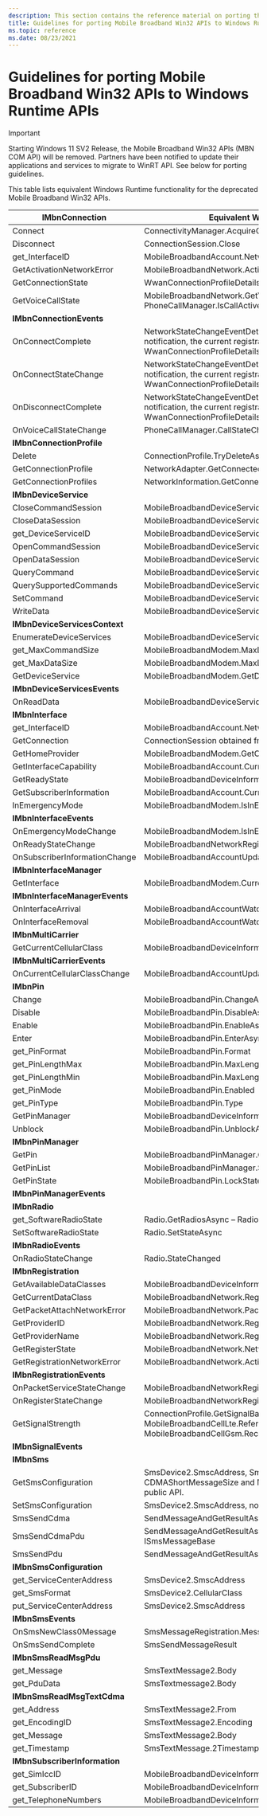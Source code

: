 ```yaml
---
description: This section contains the reference material on porting the deprecated Mobile Broadband Win32 APIs to the equivalent Windows Runtime APIs.
title: Guidelines for porting Mobile Broadband Win32 APIs to Windows Runtime APIs
ms.topic: reference
ms.date: 08/23/2021
---
```


# Guidelines for porting Mobile Broadband Win32 APIs to Windows Runtime APIs

> [!IMPORTANT]
> Starting Windows 11 SV2 Release, the Mobile Broadband Win32 APIs (MBN COM API) will be removed. Partners have been notified to update their applications and services to migrate to WinRT API. See below for porting guidelines.

This table lists equivalent Windows Runtime functionality for the deprecated Mobile Broadband Win32 APIs.

| **IMbnConnection** |  Equivalent Windows Runtime functionality |
| - | - |
| Connect | ConnectivityManager.AcquireConnectionAsync |
| Disconnect | ConnectionSession.Close |
| get\_InterfaceID | MobileBroadbandAccount.NetworkAccountId |
| GetActivationNetworkError | MobileBroadbandNetwork.ActivationNetworkError |
| GetConnectionState | WwanConnectionProfileDetails.GetNetworkRegistrationState |
| GetVoiceCallState | MobileBroadbandNetwork.GetVoiceCallSupport, PhoneCallManager.IsCallActive |
| **IMbnConnectionEvents** | |
| OnConnectComplete | NetworkStateChangeEventDetails.HasNewWwanRegistrationState – After notification, the current registration state can be retrieved from WwanConnectionProfileDetails.GetNetworkRegistrationState. |
| OnConnectStateChange | NetworkStateChangeEventDetails.HasNewWwanRegistrationState – After notification, the current registration state can be retrieved from WwanConnectionProfileDetails.GetNetworkRegistrationState. |
| OnDisconnectComplete | NetworkStateChangeEventDetails.HasNewWwanRegistrationState – After notification, the current registration state can be retrieved from WwanConnectionProfileDetails.GetNetworkRegistrationState. |
| OnVoiceCallStateChange | PhoneCallManager.CallStateChanged |
| **IMbnConnectionProfile** | |
| Delete | ConnectionProfile.TryDeleteAsync |
| GetConnectionProfile | NetworkAdapter.GetConnectedProfileAsync |
| GetConnectionProfiles | NetworkInformation.GetConnectionProfiles |
| **IMbnDeviceService** | |
| CloseCommandSession | MobileBroadbandDeviceServiceCommandSession.CloseSession |
| CloseDataSession | MobileBroadbandDeviceServiceDataSession.CloseSession |
| get\_DeviceServiceID | MobileBroadbandDeviceService.DeviceServiceId |
| OpenCommandSession | MobileBroadbandDeviceService.OpenCommandSession |
| OpenDataSession | MobileBroadbandDeviceService.OpenDataSession |
| QueryCommand | MobileBroadbandDeviceServiceCommandSession.SendQueryCommandAsync |
| QuerySupportedCommands | MobileBroadbandDeviceService.SupportedCommands |
| SetCommand | MobileBroadbandDeviceServiceCommandSession.SendSetCommandAsync |
| WriteData | MobileBroadbandDeviceServiceDataSession.WriteDataAsync |
| **IMbnDeviceServicesContext** | |
| EnumerateDeviceServices | MobileBroadbandDeviceService.SupportedCommands |
| get\_MaxCommandSize | MobileBroadbandModem.MaxDeviceServiceCommandSizeInBytes |
| get\_MaxDataSize | MobileBroadbandModem.MaxDeviceServiceDataSizeInByte |
| GetDeviceService | MobileBroadbandModem.GetDeviceService |
| **IMbnDeviceServicesEvents** | |
| OnReadData | MobileBroadbandDeviceServiceDataSession.DataReceived |
| **IMbnInterface** | |
| get\_InterfaceID | MobileBroadbandAccount.NetworkAccountId |
| GetConnection | ConnectionSession obtained from AcquireConnectionAsync |
| GetHomeProvider | MobileBroadbandModem.GetCurrentConfigurationAsync |
| GetInterfaceCapability | MobileBroadbandAccount.CurrentDeviceInformation |
| GetReadyState | MobileBroadbandDeviceInformation.NetworkDeviceStatus |
| GetSubscriberInformation | MobileBroadbandAccount.CurrentDeviceInformation |
| InEmergencyMode | MobileBroadbandModem.IsInEmergencyCallMode |
| **IMbnInterfaceEvents** | |
| OnEmergencyModeChange | MobileBroadbandModem.IsInEmergencyCallModeChanged |
| OnReadyStateChange | MobileBroadbandNetworkRegistrationStateChange |
| OnSubscriberInformationChange | MobileBroadbandAccountUpdatedEventArgs.HasDeviceInformationChanged |
| **IMbnInterfaceManager** | |
| GetInterface | MobileBroadbandModem.CurrentAccount |
| **IMbnInterfaceManagerEvents** | |
| OnInterfaceArrival | MobileBroadbandAccountWatcher.AccountAdded |
| OnInterfaceRemoval | MobileBroadbandAccountWatcher.Account |
| **IMbnMultiCarrier** | |
| GetCurrentCellularClass | MobileBroadbandDeviceInformation.CellularClass |
| **IMbnMultiCarrierEvents** | |
| OnCurrentCellularClassChange | MobileBroadbandAccountUpdatedEventArgs.HasDeviceInformationChanged |
| **IMbnPin** | |
| Change | MobileBroadbandPin.ChangeAsync |
| Disable | MobileBroadbandPin.DisableAsync |
| Enable | MobileBroadbandPin.EnableAsync |
| Enter | MobileBroadbandPin.EnterAsync |
| get\_PinFormat | MobileBroadbandPin.Format |
| get\_PinLengthMax | MobileBroadbandPin.MaxLength |
| get\_PinLengthMin | MobileBroadbandPin.MaxLength |
| get\_PinMode | MobileBroadbandPin.Enabled |
| get\_PinType | MobileBroadbandPin.Type |
| GetPinManager | MobileBroadbandDeviceInformation.PinManager |
| Unblock | MobileBroadbandPin.UnblockAsync |
| **IMbnPinManager** | |
| GetPin | MobileBroadbandPinManager.GetPin |
| GetPinList | MobileBroadbandPinManager.SupportedPins |
| GetPinState | MobileBroadbandPin.LockState |
| **IMbnPinManagerEvents** | |
| **IMbnRadio** | |
| get\_SoftwareRadioState | Radio.GetRadiosAsync – Radio. State |
| SetSoftwareRadioState | Radio.SetStateAsync |
| **IMbnRadioEvents** | |
| OnRadioStateChange | Radio.StateChanged |
| **IMbnRegistration** | |
| GetAvailableDataClasses | MobileBroadbandDeviceInformation.DataClasses |
| GetCurrentDataClass | MobileBroadbandNetwork.RegisteredDataClass |
| GetPacketAttachNetworkError | MobileBroadbandNetwork.PacketAttachNetworkError |
| GetProviderID | MobileBroadbandNetwork.RegisteredProviderId |
| GetProviderName | MobileBroadbandNetwork.RegisteredProviderName |
| GetRegisterState | MobileBroadbandNetwork.NetworkRegistrationState |
| GetRegistrationNetworkError | MobileBroadbandNetwork.ActivationNetworkError |
| **IMbnRegistrationEvents** | |
| OnPacketServiceStateChange | MobileBroadbandNetworkRegistrationStateChange |
| OnRegisterStateChange | MobileBroadbandNetworkRegistrationStateChange |
| GetSignalStrength | ConnectionProfile.GetSignalBar / MobileBroadbandCellLte.ReferenceSignalReceivedPowerInDBm / MobileBroadbandCellGsm.ReceivedSignalStrengthInDBm |
| **IMbnSignalEvents** | |
| **IMbnSms** | |
| GetSmsConfiguration | SmsDevice2.SmscAddress, SmsDevice2.CellularClass, None for CDMAShortMessageSize and MaxMessageIndex which is not required as public API. |
| SetSmsConfiguration | SmsDevice2.SmscAddress, none of the other parameters are supported |
| SmsSendCdma | SendMessageAndGetResultAsync using CellularClass in ISmsMessageBase |
| SmsSendCdmaPdu | SendMessageAndGetResultAsync using Messagetype and CellularClass in ISmsMessageBase |
| SmsSendPdu | SendMessageAndGetResultAsync using MessageType in ISmsMessageBase |
| **IMbnSmsConfiguration** | |
| get\_ServiceCenterAddress | SmsDevice2.SmscAddress |
| get\_SmsFormat | SmsDevice2.CellularClass |
| put\_ServiceCenterAddress | SmsDevice2.SmscAddress |
| **IMbnSmsEvents** | |
| OnSmsNewClass0Message | SmsMessageRegistration.MessageReceived |
| OnSmsSendComplete | SmsSendMessageResult |
| **IMbnSmsReadMsgPdu** | |
| get\_Message | SmsTextMessage2.Body |
| get\_PduData | SmsTextmessage2.Body |
| **IMbnSmsReadMsgTextCdma** | |
| get\_Address | SmsTextMessage2.From |
| get\_EncodingID | SmsTextMessage2.Encoding |
| get\_Message | SmsTextMessage2.Body |
| get\_Timestamp | SmsTextMessage.2Timestamp |
| **IMbnSubscriberInformation** | |
| get\_SimIccID | MobileBroadbandDeviceInformation.SimIccId |
| get\_SubscriberID | MobileBroadbandDeviceInformation.SubscriberId |
| get\_TelephoneNumbers | MobileBroadbandDeviceInformation.TelephoneNumbers |

